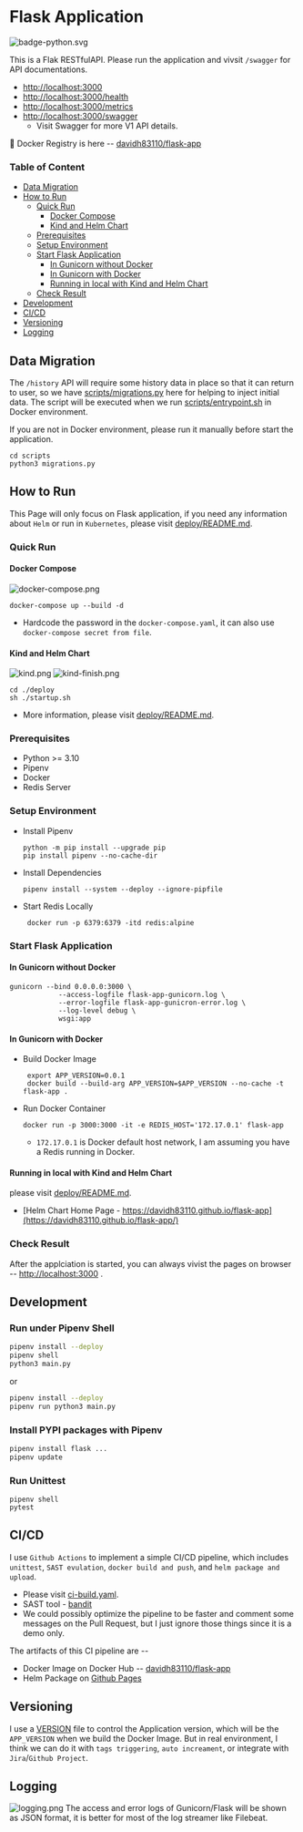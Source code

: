 # Flask Application
![badge-python.svg](docs%2Fimgs%2Fbadge-python.svg)

This is a Flak RESTfulAPI. Please run the application and vivsit `/swagger` for API documentations.
- [http://localhost:3000](http://localhost:3000)
- [http://localhost:3000/health](http://localhost:3000/health)
- [http://localhost:3000/metrics](http://localhost:3000/metrics)
- [http://localhost:3000/swagger](http://localhost:3000/swagger)
  - Visit Swagger for more V1 API details.

🐳 Docker Registry is here -- [davidh83110/flask-app](https://hub.docker.com/repository/docker/davidh83110/flask-app/general)


### Table of Content
- [Data Migration](#data-migration)
- [How to Run](#How-to-Run)
  + [Quick Run](#quick-run)
    + [Docker Compose](#docker-compose)
    + [Kind and Helm Chart](#kind-and-helm-chart)
  + [Prerequisites](#prerequisites)
  + [Setup Environment](#setup-environment)
  + [Start Flask Application](#start-flask-application)
    + [In Gunicorn without Docker](#in-gunicorn-without-docker)
    + [In Gunicorn with Docker](#in-gunicorn-with-docker)
    + [Running in local with Kind and Helm Chart](#running-in-local-with-kind-and-helm-chart)
  + [Check Result](#check-result)
- [Development](#development)
- [CI/CD](#cicd-)
- [Versioning](#versioning)
- [Logging](#logging)

## Data Migration
The `/history` API will require some history data in place so that it can return to user,
so we have [scripts/migrations.py](scripts%2Fmigrations.py) here for helping to inject initial data. 
The script will be executed when we run [scripts/entrypoint.sh](scripts%2Fentrypoint.sh) in Docker environment.

If you are not in Docker environment, please run it manually before start the application.
```commandline
cd scripts
python3 migrations.py
```

## How to Run
This Page will only focus on Flask application, 
if you need any information about `Helm` or run in `Kubernetes`, 
please visit [deploy/README.md](deploy%2FREADME.md).

### Quick Run
#### Docker Compose
![docker-compose.png](docs%2Fimgs%2Fdocker-compose.png)
```commandline
docker-compose up --build -d
```
- Hardcode the password in the `docker-compose.yaml`, it can also use `docker-compose secret from file`.

#### Kind and Helm Chart
![kind.png](docs%2Fimgs%2Fkind.png)
![kind-finish.png](docs%2Fimgs%2Fkind-finish.png)
```commandline
cd ./deploy
sh ./startup.sh
```
- More information, please visit [deploy/README.md](deploy%2FREADME.md).

### Prerequisites
- Python >= 3.10
- Pipenv
- Docker 
- Redis Server

### Setup Environment
- Install Pipenv 
  ```commandline
  python -m pip install --upgrade pip
  pip install pipenv --no-cache-dir
  ```
- Install Dependencies
  ```commandline
  pipenv install --system --deploy --ignore-pipfile
  ```
- Start Redis Locally
  ```commandline
   docker run -p 6379:6379 -itd redis:alpine                  
  ```
  
### Start Flask Application
#### In Gunicorn without Docker
```commandline
gunicorn --bind 0.0.0.0:3000 \
            --access-logfile flask-app-gunicorn.log \
            --error-logfile flask-app-gunicron-error.log \
            --log-level debug \
            wsgi:app
```

#### In Gunicorn with Docker
- Build Docker Image
  ```commandline
   export APP_VERSION=0.0.1
   docker build --build-arg APP_VERSION=$APP_VERSION --no-cache -t flask-app .
  ```
- Run Docker Container
  ```commandline
  docker run -p 3000:3000 -it -e REDIS_HOST='172.17.0.1' flask-app
  ```
  - `172.17.0.1` is Docker default host network, I am assuming you have a Redis running in Docker.


#### Running in local with Kind and Helm Chart
please visit [deploy/README.md](deploy%2FREADME.md).
- [Helm Chart Home Page - https://davidh83110.github.io/flask-app](https://davidh83110.github.io/flask-app/)


### Check Result
After the applciation is started, you can always vivist the pages on browser --
[http://localhost:3000](http://localhost:3000) .



## Development
### Run under Pipenv Shell  
```bash
pipenv install --deploy
pipenv shell
python3 main.py
```
or 
```bash
pipenv install --deploy
pipenv run python3 main.py
```

### Install PYPI packages with Pipenv
```bash
pipenv install flask ...
pipenv update
```

### Run Unittest
```commandline
pipenv shell
pytest
```


## CI/CD 
I use `Github Actions` to implement a simple CI/CD pipeline, 
which includes `unittest`, `SAST evulation`, `docker build and push`, and `helm package and upload`.
- Please visit [ci-build.yaml](.github%2Fworkflows%2Fci-build.yaml).
- SAST tool - [bandit](https://github.com/PyCQA/bandit)
- We could possibly optimize the pipeline to be faster and comment some messages on the Pull Request, but I just ignore those things since it is a demo only.

The artifacts of this CI pipeline are --
- Docker Image on Docker Hub -- [davidh83110/flask-app](https://hub.docker.com/repository/docker/davidh83110/flask-app/general)
- Helm Package on [Github Pages](https://davidh83110.github.io/flask-app/)


## Versioning
I use a [VERSION](VERSION) file to control the Application version, which will be the `APP_VERSION` when we build the Docker Image.
But in real environment, I think we can do it with `tags triggering`, `auto increament`, or integrate with `Jira`/`Github Project`. 


## Logging
![logging.png](docs%2Fimgs%2Flogging.png)
The access and error logs of Gunicorn/Flask will be shown as JSON format, 
it is better for most of the log streamer like Filebeat. 